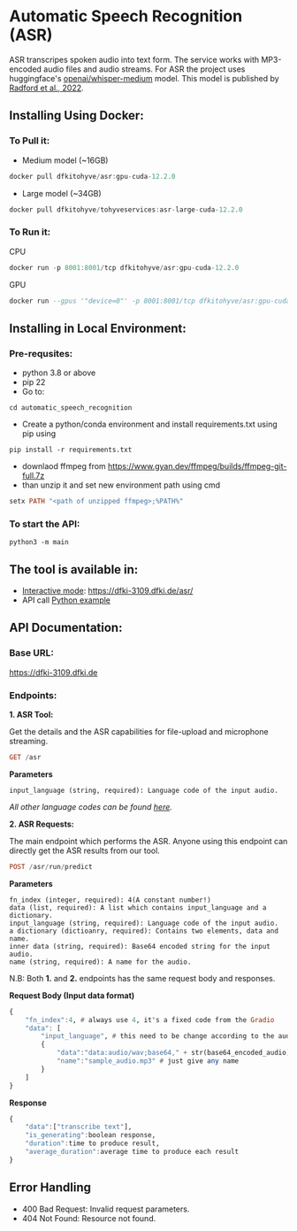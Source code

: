 # Automatic Speech Recognition (ASR)
ASR transcripes spoken audio into text form. The service works with MP3-encoded audio files and audio streams. For ASR the project uses huggingface's [openai/whisper-medium](https://huggingface.co/openai/whisper-medium) model. This model is published by [Radford et al., 2022](https://arxiv.org/abs/2212.04356).

## Installing Using Docker:
### To Pull it: 

* Medium model (~16GB)
```hs
docker pull dfkitohyve/asr:gpu-cuda-12.2.0
```
* Large model (~34GB)
```hs
docker pull dfkitohyve/tohyveservices:asr-large-cuda-12.2.0
```

### To Run it: 

CPU
```hs
docker run -p 8001:8001/tcp dfkitohyve/asr:gpu-cuda-12.2.0
```

GPU
```hs
docker run --gpus '"device=0"' -p 8001:8001/tcp dfkitohyve/asr:gpu-cuda-12.2.0
```




## Installing in Local Environment:
### Pre-requsites:
* python 3.8 or above
* pip 22
* Go to:
```
cd automatic_speech_recognition
```
* Create a python/conda environment and install requirements.txt using pip using 
```
pip install -r requirements.txt
```

* downlaod ffmpeg from https://www.gyan.dev/ffmpeg/builds/ffmpeg-git-full.7z
* than  unzip it and set new environment path using cmd
```hs
setx PATH "<path of unzipped ffmpeg>;%PATH%"
``` 

### To start the API:
```
python3 -m main
```
## The tool is available in:
* <u>Interactive mode</u>:  https://dfki-3109.dfki.de/asr/
* API call [Python example](https://github.com/DFKI-NLP/tohyve-services/blob/master/automatic_speech_recognition/request_example.py)

## API Documentation:

### Base URL:
https://dfki-3109.dfki.de

### Endpoints:
**1. ASR Tool:**

Get the details and the ASR capabilities for file-upload and microphone streaming.

```hs
GET /asr
```

**Parameters**

```
input_language (string, required): Language code of the input audio.
```
*All other language codes can be found [here](https://dfki-3109.dfki.de/asr/).*


**2. ASR Requests:**

The main endpoint which performs the ASR. Anyone using this endpoint can directly get the ASR results from our tool.

```hs
POST /asr/run/predict
```

**Parameters**

```
fn_index (integer, required): 4(A constant number!) 
data (list, required): A list which contains input_language and a dictionary. 
input_language (string, required): Language code of the input audio.
a dictionary (dictioanry, required): Contains two elements, data and name.
inner data (string, required): Base64 encoded string for the input audio.
name (string, required): A name for the audio.
```

N.B: Both **1.** and **2.** endpoints has the same request body and responses. 

**Request Body (Input data format)**
```hs
{
    "fn_index":4, # always use 4, it's a fixed code from the Gradio 
    "data": [
        "input_language", # this need to be change according to the audio language code 
        {
            "data":"data:audio/wav;base64," + str(base64_encoded_audio),
            "name":"sample_audio.mp3" # just give any name
        }
    ]
}
```

**Response**
```hs
{
    "data":["transcribe text"],
    "is_generating":boolean response,
    "duration":time to produce result,
    "average_duration":average time to produce each result
}
```
## Error Handling
* 400 Bad Request: Invalid request parameters.
* 404 Not Found: Resource not found.

